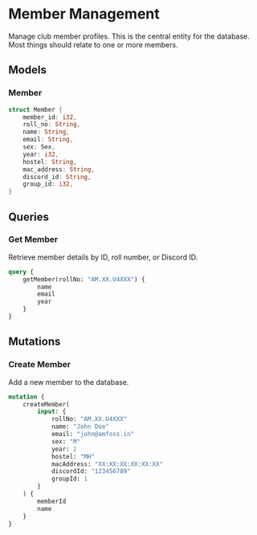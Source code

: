 # Member Management

Manage club member profiles. This is the central entity for the database. Most things should relate to one or more members.

## Models

### Member
```rust
struct Member {
    member_id: i32,
    roll_no: String,
    name: String,
    email: String,
    sex: Sex,
    year: i32,
    hostel: String,
    mac_address: String,
    discord_id: String,
    group_id: i32,
}
```

## Queries

### Get Member
Retrieve member details by ID, roll number, or Discord ID.

```graphql
query {
    getMember(rollNo: "AM.XX.U4XXX") {
        name
        email
        year
    }
}
```

## Mutations

### Create Member
Add a new member to the database.

```graphql
mutation {
    createMember(
        input: {
            rollNo: "AM.XX.U4XXX"
            name: "John Doe"
            email: "john@amfoss.in"
            sex: "M"
            year: 2
            hostel: "MH"
            macAddress: "XX:XX:XX:XX:XX:XX"
            discordId: "123456789"
            groupId: 1
        }
    ) {
        memberId
        name
    }
}
``` 
